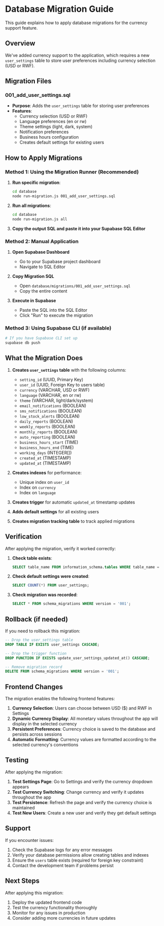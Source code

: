 # Database Migration Guide

This guide explains how to apply database migrations for the currency support feature.

## Overview

We've added currency support to the application, which requires a new `user_settings` table to store user preferences including currency selection (USD or RWF).

## Migration Files

### 001_add_user_settings.sql
- **Purpose**: Adds the `user_settings` table for storing user preferences
- **Features**:
  - Currency selection (USD or RWF)
  - Language preferences (en or rw)
  - Theme settings (light, dark, system)
  - Notification preferences
  - Business hours configuration
  - Creates default settings for existing users

## How to Apply Migrations

### Method 1: Using the Migration Runner (Recommended)

1. **Run specific migration**:
   ```bash
   cd database
   node run-migration.js 001_add_user_settings.sql
   ```

2. **Run all migrations**:
   ```bash
   cd database
   node run-migration.js all
   ```

3. **Copy the output SQL and paste it into your Supabase SQL Editor**

### Method 2: Manual Application

1. **Open Supabase Dashboard**
   - Go to your Supabase project dashboard
   - Navigate to SQL Editor

2. **Copy Migration SQL**
   - Open `database/migrations/001_add_user_settings.sql`
   - Copy the entire content

3. **Execute in Supabase**
   - Paste the SQL into the SQL Editor
   - Click "Run" to execute the migration

### Method 3: Using Supabase CLI (if available)

```bash
# If you have Supabase CLI set up
supabase db push
```

## What the Migration Does

1. **Creates `user_settings` table** with the following columns:
   - `setting_id` (UUID, Primary Key)
   - `user_id` (UUID, Foreign Key to users table)
   - `currency` (VARCHAR, USD or RWF)
   - `language` (VARCHAR, en or rw)
   - `theme` (VARCHAR, light/dark/system)
   - `email_notifications` (BOOLEAN)
   - `sms_notifications` (BOOLEAN)
   - `low_stock_alerts` (BOOLEAN)
   - `daily_reports` (BOOLEAN)
   - `weekly_reports` (BOOLEAN)
   - `monthly_reports` (BOOLEAN)
   - `auto_reporting` (BOOLEAN)
   - `business_hours_start` (TIME)
   - `business_hours_end` (TIME)
   - `working_days` (INTEGER[])
   - `created_at` (TIMESTAMP)
   - `updated_at` (TIMESTAMP)

2. **Creates indexes** for performance:
   - Unique index on `user_id`
   - Index on `currency`
   - Index on `language`

3. **Creates trigger** for automatic `updated_at` timestamp updates

4. **Adds default settings** for all existing users

5. **Creates migration tracking table** to track applied migrations

## Verification

After applying the migration, verify it worked correctly:

1. **Check table exists**:
   ```sql
   SELECT table_name FROM information_schema.tables WHERE table_name = 'user_settings';
   ```

2. **Check default settings were created**:
   ```sql
   SELECT COUNT(*) FROM user_settings;
   ```

3. **Check migration was recorded**:
   ```sql
   SELECT * FROM schema_migrations WHERE version = '001';
   ```

## Rollback (if needed)

If you need to rollback this migration:

```sql
-- Drop the user_settings table
DROP TABLE IF EXISTS user_settings CASCADE;

-- Drop the trigger function
DROP FUNCTION IF EXISTS update_user_settings_updated_at() CASCADE;

-- Remove migration record
DELETE FROM schema_migrations WHERE version = '001';
```

## Frontend Changes

The migration enables the following frontend features:

1. **Currency Selection**: Users can choose between USD ($) and RWF in Settings
2. **Dynamic Currency Display**: All monetary values throughout the app will display in the selected currency
3. **Persistent Preferences**: Currency choice is saved to the database and persists across sessions
4. **Automatic Formatting**: Currency values are formatted according to the selected currency's conventions

## Testing

After applying the migration:

1. **Test Settings Page**: Go to Settings and verify the currency dropdown appears
2. **Test Currency Switching**: Change currency and verify it updates throughout the app
3. **Test Persistence**: Refresh the page and verify the currency choice is maintained
4. **Test New Users**: Create a new user and verify they get default settings

## Support

If you encounter issues:

1. Check the Supabase logs for any error messages
2. Verify your database permissions allow creating tables and indexes
3. Ensure the `users` table exists (required for foreign key constraint)
4. Contact the development team if problems persist

## Next Steps

After applying this migration:

1. Deploy the updated frontend code
2. Test the currency functionality thoroughly
3. Monitor for any issues in production
4. Consider adding more currencies in future updates
